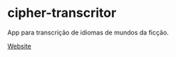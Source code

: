 # cipher-transcritor

App para transcrição de idiomas de mundos da ficção.

[Website](https://samu101108.github.io/cipher-transcritor/)
